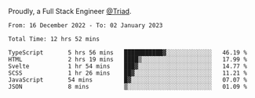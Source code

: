 Proudly, a Full Stack Engineer [@Triad](https://github.com/Triad-Behavioral-Health).
<!--START_SECTION:waka-->

```text
From: 16 December 2022 - To: 02 January 2023

Total Time: 12 hrs 52 mins

TypeScript       5 hrs 56 mins   ███████████▓░░░░░░░░░░░░░   46.19 %
HTML             2 hrs 19 mins   ████▒░░░░░░░░░░░░░░░░░░░░   17.99 %
Svelte           1 hr 54 mins    ███▓░░░░░░░░░░░░░░░░░░░░░   14.77 %
SCSS             1 hr 26 mins    ██▓░░░░░░░░░░░░░░░░░░░░░░   11.21 %
JavaScript       54 mins         █▓░░░░░░░░░░░░░░░░░░░░░░░   07.07 %
JSON             8 mins          ▒░░░░░░░░░░░░░░░░░░░░░░░░   01.09 %
```

<!--END_SECTION:waka-->
